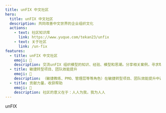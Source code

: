```yaml
---
title: unFIX 中文社区
hero:
  title: unFIX 中文社区
  description: 共同改善中文世界的企业组织文化
  actions:
    - text: 社区知识库
      link: https://www.yuque.com/tekan23/unfix
    - text: 关于社区
      link: /un-fix
features:
  - title: unFIX 中文社区
    emoji: 💎
    description: 交流unFIX 组织模型的知识、经验、模型和思潮。分享相关案例，寻求帮助。
  - title: 敏捷转型项目、团队效能提升
    emoji: 🌈
    description: （敏捷教练、PMO、管理层等等角色）在敏捷转型项目、团队效能提升中遇到的问题，可以在这里求助，分享经验。
  - title: 贡献力量，收获帮助
    emoji: 🚀
    description: 社区的意义在于：人人为我，我为人人
---
```


unFIX
